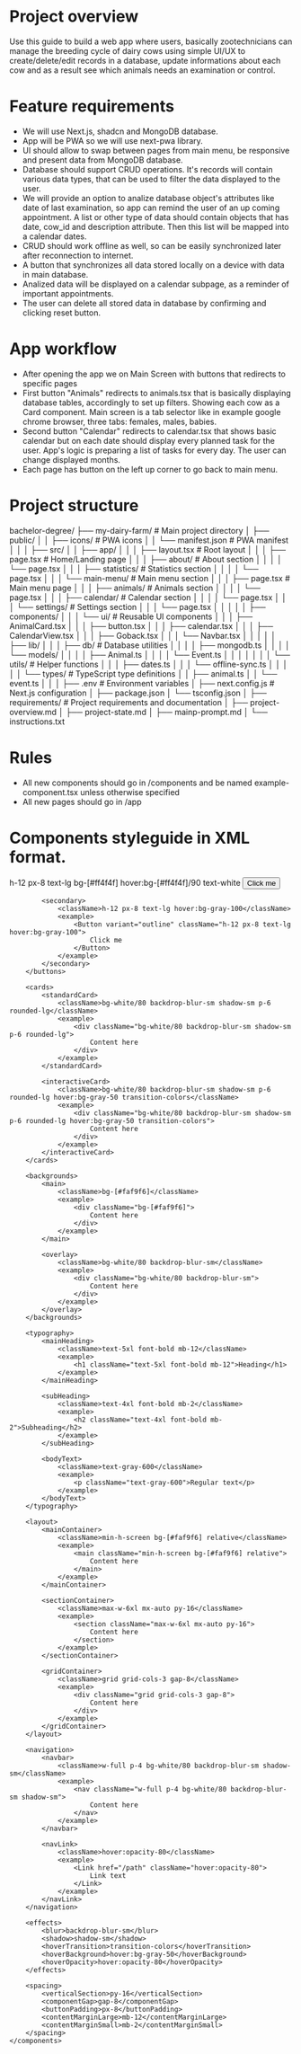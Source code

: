 # Project overview
Use this guide to build a web app where users, basically zootechnicians can manage the breeding cycle of dairy cows using simple UI/UX to create/delete/edit records in a database, update informations about each cow and as a result see which animals needs an examination or control.

# Feature requirements
- We will use Next.js, shadcn and MongoDB database.
- App will be PWA so we will use next-pwa library. 
- UI should allow to swap between pages from main menu, be responsive and present data from MongoDB database.
- Database should support CRUD operations. It's records will contain various data types, that can be used to filter the data displayed to the user.
- We will provide an option to analize database object's attributes like date of last examination, so app can remind the user of an up coming appointment. A list or other type of data should contain objects that has date, cow_id and description attribute. Then this list will be mapped into a calendar dates.
- CRUD should work offline as well, so can be easily synchronized later after reconnection to internet.
- A button that synchronizes all data stored locally on a device with data in main database.
- Analized data will be displayed on a calendar subpage, as a reminder of important appointments.
- The user can delete all stored data in database by confirming and clicking reset button.

# App workflow
- After opening the app we on Main Screen with buttons that redirects to specific pages
- First button "Animals" redirects to animals.tsx that is basically displaying database tables, accordingly to set up filters. Showing each cow as a Card component. Main screen is a tab selector like in example google chrome browser, three tabs: females, males, babies.
- Second button "Calendar" redirects to calendar.tsx that shows basic calendar but on each date should display every planned task for the user. App's logic is preparing a list of tasks for every day. The user can change displayed months.
- Each page has button on the left up corner to go back to main menu.

# Project structure
bachelor-degree/
├── my-dairy-farm/              # Main project directory
│   ├── public/
│   │   ├── icons/             # PWA icons
│   │   └── manifest.json      # PWA manifest
│   │
│   ├── src/
│   │   ├── app/
│   │   │   ├── layout.tsx     # Root layout
│   │   │   ├── page.tsx       # Home/Landing page
│   │   │   ├── about/         # About section
│   │   │   │   └── page.tsx
│   │   │   ├── statistics/    # Statistics section
│   │   │   │   └── page.tsx
│   │   │   └── main-menu/     # Main menu section
│   │   │       ├── page.tsx   # Main menu page
│   │   │       ├── animals/   # Animals section
│   │   │       │   └── page.tsx
│   │   │       ├── calendar/  # Calendar section
│   │   │       │   └── page.tsx
│   │   │       └── settings/  # Settings section
│   │   │           └── page.tsx
│   │   │
│   │   ├── components/
│   │   │   └── ui/           # Reusable UI components
│   │   │       ├── AnimalCard.tsx
│   │   │       ├── button.tsx
│   │   │       ├── calendar.tsx
│   │   │       ├── CalendarView.tsx
│   │   │       ├── Goback.tsx
│   │   │       └── Navbar.tsx
│   │   │
│   │   ├── lib/
│   │   │   ├── db/           # Database utilities
│   │   │   │   ├── mongodb.ts
│   │   │   │   └── models/
│   │   │   │       ├── Animal.ts
│   │   │   │       └── Event.ts
│   │   │   │
│   │   │   └── utils/        # Helper functions
│   │   │       ├── dates.ts
│   │   │       └── offline-sync.ts
│   │   │
│   │   └── types/           # TypeScript type definitions
│   │       ├── animal.ts
│   │       └── event.ts
│   │
│   ├── .env                 # Environment variables
│   ├── next.config.js       # Next.js configuration
│   ├── package.json
│   └── tsconfig.json
│
├── requirements/            # Project requirements and documentation
│   ├── project-overview.md
│   ├── project-state.md
│   ├── mainp-prompt.md
│   └── instructions.txt

# Rules
- All new components should go in /components and be named example-component.tsx unless otherwise specified  
- All new pages should go in /app

# Components styleguide in XML format.
<?xml version="1.0" encoding="UTF-8"?>
<styleGuide>
    <components>
        <buttons>
            <primaryCTA>
                <className>h-12 px-8 text-lg bg-[#ff4f4f] hover:bg-[#ff4f4f]/90 text-white</className>
                <example>
                    <Button className="h-12 px-8 text-lg bg-[#ff4f4f] hover:bg-[#ff4f4f]/90 text-white">
                        Click me
                    </Button>
                </example>
            </primaryCTA>
            
            <secondary>
                <className>h-12 px-8 text-lg hover:bg-gray-100</className>
                <example>
                    <Button variant="outline" className="h-12 px-8 text-lg hover:bg-gray-100">
                        Click me
                    </Button>
                </example>
            </secondary>
        </buttons>

        <cards>
            <standardCard>
                <className>bg-white/80 backdrop-blur-sm shadow-sm p-6 rounded-lg</className>
                <example>
                    <div className="bg-white/80 backdrop-blur-sm shadow-sm p-6 rounded-lg">
                        Content here
                    </div>
                </example>
            </standardCard>

            <interactiveCard>
                <className>bg-white/80 backdrop-blur-sm shadow-sm p-6 rounded-lg hover:bg-gray-50 transition-colors</className>
                <example>
                    <div className="bg-white/80 backdrop-blur-sm shadow-sm p-6 rounded-lg hover:bg-gray-50 transition-colors">
                        Content here
                    </div>
                </example>
            </interactiveCard>
        </cards>

        <backgrounds>
            <main>
                <className>bg-[#faf9f6]</className>
                <example>
                    <div className="bg-[#faf9f6]">
                        Content here
                    </div>
                </example>
            </main>

            <overlay>
                <className>bg-white/80 backdrop-blur-sm</className>
                <example>
                    <div className="bg-white/80 backdrop-blur-sm">
                        Content here
                    </div>
                </example>
            </overlay>
        </backgrounds>

        <typography>
            <mainHeading>
                <className>text-5xl font-bold mb-12</className>
                <example>
                    <h1 className="text-5xl font-bold mb-12">Heading</h1>
                </example>
            </mainHeading>

            <subHeading>
                <className>text-4xl font-bold mb-2</className>
                <example>
                    <h2 className="text-4xl font-bold mb-2">Subheading</h2>
                </example>
            </subHeading>

            <bodyText>
                <className>text-gray-600</className>
                <example>
                    <p className="text-gray-600">Regular text</p>
                </example>
            </bodyText>
        </typography>

        <layout>
            <mainContainer>
                <className>min-h-screen bg-[#faf9f6] relative</className>
                <example>
                    <main className="min-h-screen bg-[#faf9f6] relative">
                        Content here
                    </main>
                </example>
            </mainContainer>

            <sectionContainer>
                <className>max-w-6xl mx-auto py-16</className>
                <example>
                    <section className="max-w-6xl mx-auto py-16">
                        Content here
                    </section>
                </example>
            </sectionContainer>

            <gridContainer>
                <className>grid grid-cols-3 gap-8</className>
                <example>
                    <div className="grid grid-cols-3 gap-8">
                        Content here
                    </div>
                </example>
            </gridContainer>
        </layout>

        <navigation>
            <navbar>
                <className>w-full p-4 bg-white/80 backdrop-blur-sm shadow-sm</className>
                <example>
                    <nav className="w-full p-4 bg-white/80 backdrop-blur-sm shadow-sm">
                        Content here
                    </nav>
                </example>
            </navbar>

            <navLink>
                <className>hover:opacity-80</className>
                <example>
                    <Link href="/path" className="hover:opacity-80">
                        Link text
                    </Link>
                </example>
            </navLink>
        </navigation>

        <effects>
            <blur>backdrop-blur-sm</blur>
            <shadow>shadow-sm</shadow>
            <hoverTransition>transition-colors</hoverTransition>
            <hoverBackground>hover:bg-gray-50</hoverBackground>
            <hoverOpacity>hover:opacity-80</hoverOpacity>
        </effects>

        <spacing>
            <verticalSection>py-16</verticalSection>
            <componentGap>gap-8</componentGap>
            <buttonPadding>px-8</buttonPadding>
            <contentMarginLarge>mb-12</contentMarginLarge>
            <contentMarginSmall>mb-2</contentMarginSmall>
        </spacing>
    </components>
</styleGuide>

